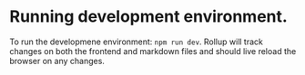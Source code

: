 # Running development environment.

To run the developmene environment: `npm run dev`.
Rollup will track changes on both the frontend and markdown files and should live reload the browser on any changes.
